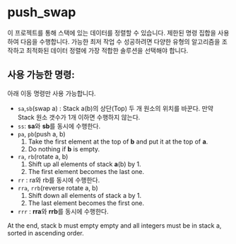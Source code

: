 # push_swap
이 프로젝트를 통해 스택에 있는 데이터를 정렬할 수 있습니다. 제한된 명령 집합을 사용하여 다음을 수행합니다. 가능한 최저 작업 수 성공하려면 다양한 유형의 알고리즘을 조작하고 최적화된 데이터 정렬에 가장 적합한 솔루션을 선택해야 합니다.

## 사용 가능한 명령:
아래 이동 명령만 사용 가능합니다.
- `sa`,`sb`(swap a) : Stack a(b)의 상단(Top) 두 개 원소의 위치를 바꾼다. 만약 Stack 원소 갯수가 1개 이하면 수행하지 않는다.
- `ss`: **sa**와 **sb**를 동시에 수행한다.
- `pa`, `pb`(push a, b)
    1. Take the first element at the top of **b** and put it at the top of **a**.
    2. Do nothing if **b** is empty.
- `ra`, `rb`(rotate a, b)
    1. Shift up all elements of stack **a**(b) by 1.
    2. The first element becomes the last one.
- `rr` : ra와 rb를 동시에 수행한다.
- `rra`, `rrb`(reverse rotate a, b)
    1. Shift down all elements of stack a by 1.
    2. The last element becomes the first one.
- `rrr` : **rra**와 **rrb**를 동시에 수행한다.

At the end, stack b must empty empty and all integers must be in stack a, sorted in ascending order.
